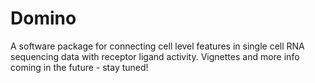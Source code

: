 # Domino
A software package for connecting cell level features in single cell RNA sequencing data with receptor ligand activity. Vignettes and more info coming in the future - stay tuned!
